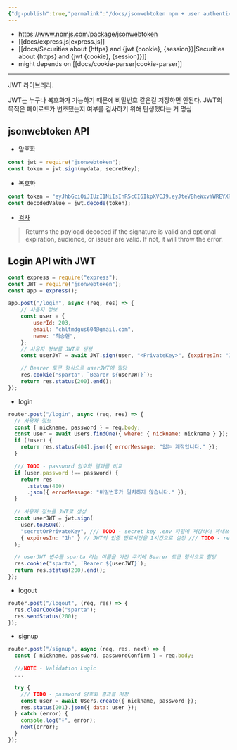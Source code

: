 ```yaml
---
{"dg-publish":true,"permalink":"/docs/jsonwebtoken npm + user authentication authorization api/","title":"jsonwebtoken npm + user authentication authorization api"}
---
```


- <https://www.npmjs.com/package/jsonwebtoken>
- [[docs/express.js\|express.js]]
- [[docs/Securities about {https} and {jwt {cookie}, {session}}\|Securities about {https} and {jwt {cookie}, {session}}]]
- might depends on [[docs/cookie-parser\|cookie-parser]] 
___

JWT 라이브러리.

JWT는 누구나 복호화가 가능하기 때문에 비밀번호 같은걸 저장하면 안된다. JWT의 목적은 페이로드가 변조됐는지 여부를 검사하기 위해 탄생했다는 거 명심

## jsonwebtoken API

- 암호화

```js
const jwt = require("jsonwebtoken");
const token = jwt.sign(mydata, secretKey);
```

- 복호화

```js
const token = "eyJhbGciOiJIUzI1NiIsInR5cCI6IkpXVCJ9.eyJteVBheWxvYWREYXRhIjoxMjM0LCJpYXQiOjE2Njc1NjE0NDB9.nvYSsLsT8jp7IfkbB2seCNeuLqRBgrrzDjKRFXjvoUE";
const decodedValue = jwt.decode(token);
```

- [검사](https://www.npmjs.com/package/jsonwebtoken#jwtverifytoken-secretorpublickey-options-callback)

> Returns the payload decoded if the signature is valid and optional expiration, audience, or issuer are valid. If not, it will throw the error.

## Login API with JWT

```js
const express = require("express");
const JWT = require("jsonwebtoken");
const app = express();

app.post("/login", async (req, res) => {
	// 사용자 정보
	const user = {
		userId: 203,
		email: "chltmdgus604@gmail.com",
		name: "최승현",
	};
	// 사용자 정보를 JWT로 생성
	const userJWT = await JWT.sign(user, "<PrivateKey>", {expiresIn: "1h"});

	// Bearer 토큰 형식으로 userJWT에 할당
	res.cookie("sparta", `Bearer ${userJWT}`);
	return res.status(200).end();
});
```

- login

```js
router.post("/login", async (req, res) => {
  // 사용자 정보
  const { nickname, password } = req.body;
  const user = await Users.findOne({ where: { nickname: nickname } });
  if (!user) {
    return res.status(404).json({ errorMessage: "없는 계정입니다." });
  }

  /// TODO - password 암호화 결과를 비교
  if (user.password !== password) {
    return res
      .status(400)
      .json({ errorMessage: "비밀번호가 일치하지 않습니다." });
  }

  // 사용자 정보를 JWT로 생성
  const userJWT = jwt.sign(
    user.toJSON(),
    "secretOrPrivateKey", /// TODO - secret key .env 파일에 저장하여 꺼내쓰기
    { expiresIn: "1h" } // JWT의 인증 만료시간을 1시간으로 설정 /// TODO - refresh token + expiresIn: 15min
  );

  // userJWT 변수를 sparta 라는 이름을 가진 쿠키에 Bearer 토큰 형식으로 할당
  res.cookie("sparta", `Bearer ${userJWT}`);
  return res.status(200).end();
});
```

- logout

```js
router.post("/logout", (req, res) => {
  res.clearCookie("sparta");
  res.sendStatus(200);
});
```

- signup

```js
router.post("/signup", async (req, res, next) => {
  const { nickname, password, passwordConfirm } = req.body;

  ///NOTE - Validation Logic
  ...

  try {
    /// TODO - password 암호화 결과를 저장
    const user = await Users.create({ nickname, password });
    res.status(201).json({ data: user });
  } catch (error) {
    console.log("💀", error);
    next(error);
  }
});
```
